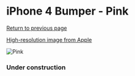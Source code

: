 # iPhone 4 Bumper - Pink

[Return to previous page](/iphone_4)

[High-resolution image from Apple](https://store.storeimages.cdn-apple.com/8756/as-images.apple.com/is/MC669?wid=4500&hei=4500&fmt=png)

<div style="width: 384px"><img src="/everyphone/MC669.png" alt="Pink"></div>

### Under construction
